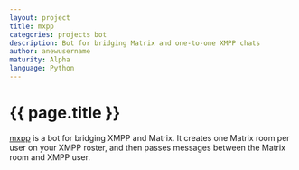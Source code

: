 ```yaml
---
layout: project
title: mxpp
categories: projects bot
description: Bot for bridging Matrix and one-to-one XMPP chats
author: anewusername
maturity: Alpha
language: Python
---
```


# {{ page.title }}
[mxpp](https://github.com/anewusername/mxpp) is a bot for bridging XMPP and Matrix. It creates one Matrix room per user on your XMPP roster, and then passes messages between the Matrix room and XMPP user.
